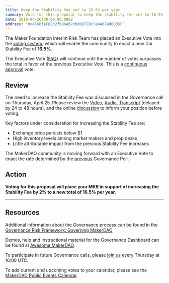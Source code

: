 ```yaml
---
title: Keep the Stability fee set to 16.5% per year
summary: Vote for this proposal to keep the stability fee set to 16.5% per year
date: 2019-04-26T00:00:00.000Z
address: "0x456BfaFE8c2fb06Ab7cbd897E0c7a4467ad8035F"
---
```

The Maker Foundation Interim Risk Team has placed an Executive Vote into the [voting system](https://vote.makerdao.com/), which will enable the community to enact a new Dai Stability Fee of **16.5%**.

The Executive Vote ([FAQ](https://makerdao.com/en/faq/voting#what-is-executive-voting)) will continue until the number of votes surpasses the total in favor of the previous Executive Vote. This is a [continuous approval](https://github.com/makerdao/community/blob/master/faqs/governance.md#what-is-continuous-approval-voting) vote.

## Review
The need to increase the Stability Fee was discussed in the Governance call on Thursday, April 25. Please review the [Video](https://www.youtube.com/playlist?list=PLLzkWCj8ywWNq5-90-Id6VPSsrk4OWVan), [Audio](https://soundcloud.com/makerdao/sets/governance-and-risk), [Transcript](https://github.com/makerdao/community/tree/master/governance/transcripts) (delayed by 24 to 48 hours), and the online [discussion](https://www.reddit.com/r/mkrgov/) to inform your position before voting.

Key factors under consideration for increasing the Stability Fee are:

* Exchange price persists below $1
* High inventory levels among market makers and prop desks
* Little attributable impact from the previous Stability Fee increases

The MakerDAO community is moving forward with an Executive Vote to enact the rate determined by the [previous](https://vote.makerdao.com/polling) Governance Poll.

## Action
**Voting for this proposal will place your MKR in support of increasing the Stability Fee by 2% to a new total of 16.5% per year.**

---

## Resources

Additional information about the Governance process can be found in the [Governance Risk Framework: Governing MakerDAO](https://medium.com/makerdao/makerdao-governance-risk-framework-part-3-7a4c620f4077)

Demos, help and instructional material for the Governance Dashboard can be found at [Awesome MakerDAO](https://github.com/makerdao/awesome-makerdao#voting).

To participate in future Governance calls, please [join us](https://www.reddit.com/r/MakerDAO/comments/8xvsiy/new_weekly_meetings_schedule/) every Thursday at 16:00 UTC.

To add current and upcoming votes to your calendar, please see the [MakerDAO Public Events Calendar](https://calendar.google.com/calendar/embed?src=makerdao.com_3efhm2ghipksegl009ktniomdk%40group.calendar.google.com&amp;ctz=America%2FLos_Angeles).
